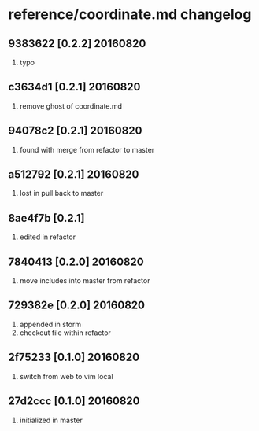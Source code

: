 # reference/coordinate.md changelog

## 9383622 [0.2.2] 20160820

  1. typo

## c3634d1 [0.2.1] 20160820
 
  1. remove ghost of coordinate.md

## 94078c2 [0.2.1] 20160820

  1. found with merge from refactor to master

## a512792 [0.2.1] 20160820

  1. lost in pull back to master

## 8ae4f7b [0.2.1]

  1. edited in refactor

## 7840413 [0.2.0] 20160820

  1. move includes into master from refactor

## 729382e [0.2.0] 20160820

  1. appended in storm
  2. checkout file within refactor

## 2f75233 [0.1.0] 20160820

  1. switch from web to vim local

## 27d2ccc [0.1.0] 20160820 

  1. initialized in master

